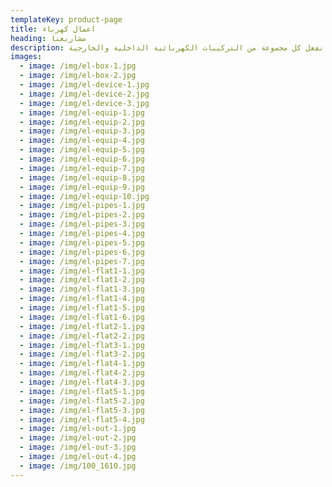 ```yaml
---
templateKey: product-page
title: اعمال كهرباء
heading: مشاريعنا
description: نفعل كل مجموعة من التركيبات الكهربائية الداخلية والخارجية.
images:
  - image: /img/el-box-1.jpg
  - image: /img/el-box-2.jpg
  - image: /img/el-device-1.jpg
  - image: /img/el-device-2.jpg
  - image: /img/el-device-3.jpg
  - image: /img/el-equip-1.jpg
  - image: /img/el-equip-2.jpg
  - image: /img/el-equip-3.jpg
  - image: /img/el-equip-4.jpg
  - image: /img/el-equip-5.jpg
  - image: /img/el-equip-6.jpg
  - image: /img/el-equip-7.jpg
  - image: /img/el-equip-8.jpg
  - image: /img/el-equip-9.jpg
  - image: /img/el-equip-10.jpg
  - image: /img/el-pipes-1.jpg
  - image: /img/el-pipes-2.jpg
  - image: /img/el-pipes-3.jpg
  - image: /img/el-pipes-4.jpg
  - image: /img/el-pipes-5.jpg
  - image: /img/el-pipes-6.jpg
  - image: /img/el-pipes-7.jpg
  - image: /img/el-flat1-1.jpg
  - image: /img/el-flat1-2.jpg
  - image: /img/el-flat1-3.jpg
  - image: /img/el-flat1-4.jpg
  - image: /img/el-flat1-5.jpg
  - image: /img/el-flat1-6.jpg
  - image: /img/el-flat2-1.jpg
  - image: /img/el-flat2-2.jpg
  - image: /img/el-flat3-1.jpg
  - image: /img/el-flat3-2.jpg
  - image: /img/el-flat4-1.jpg
  - image: /img/el-flat4-2.jpg
  - image: /img/el-flat4-3.jpg
  - image: /img/el-flat5-1.jpg
  - image: /img/el-flat5-2.jpg
  - image: /img/el-flat5-3.jpg
  - image: /img/el-flat5-4.jpg
  - image: /img/el-out-1.jpg
  - image: /img/el-out-2.jpg
  - image: /img/el-out-3.jpg
  - image: /img/el-out-4.jpg
  - image: /img/100_1610.jpg
---
```



